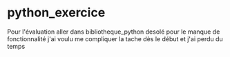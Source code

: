 # python_exercice
Pour l'évaluation aller dans bibliotheque_python
desolé pour le manque de fonctionnalité j'ai voulu me compliquer la tache dès le début et j'ai perdu du temps
